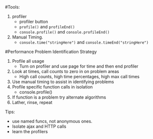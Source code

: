 #Tools:
1. profiler
    - profiler button
    - `profile()` and `profileEnd()`
    - `console.profile()` and `console.profileEnd()`
2. Manual Timing.
    - `console.time("stringHere")` and `console.timeEnd("stringHere")`

#Performance Problem Identification Strategy
1. Profile all usage
    - Turn on profiler and use page for time and then end profiler
2. Look at times, call counts to zero in on problem areas
    - High call counts, high time percentages, high max call times
3. Use manual timing to assist in identifying problems
4. Profile specific function calls in isolation
    - console.profile()
5. If function is a problem try alternate algorithms
6. Lather, rinse, repeat

Tips:
* use named funcs, not anonymous ones.
* Isolate ajax and HTTP calls
* learn the profilers


